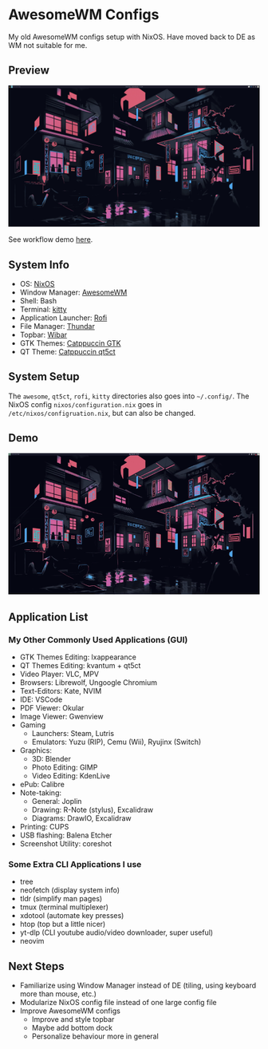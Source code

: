 # AwesomeWM Configs

My old AwesomeWM configs setup with NixOS. Have moved back to DE as WM not suitable for me.


## Preview
![](./assets/20240309-DesktopNix.png)

See workflow demo [here](#demo).

## System Info
- OS: [NixOS](https://nixos.org/)
- Window Manager: [AwesomeWM](https://awesomewm.org/)
- Shell: Bash
- Terminal: [kitty](https://github.com/kovidgoyal/kitty)
- Application Launcher: [Rofi](https://github.com/davatorium/rofi)
- File Manager: [Thundar](https://nixos.wiki/wiki/Thunar)
- Topbar: [Wibar](https://awesomewm.org/doc/api/classes/awful.wibar.html)
- GTK Themes: [Catppuccin GTK](https://github.com/catppuccin/gtk)
- QT Theme: [Catppuccin qt5ct](https://github.com/catppuccin/qt5ct)


## System Setup
The `awesome`, `qt5ct`, `rofi`, `kitty` directories also goes into `~/.config/`. The NixOS config `nixos/configuration.nix` goes in `/etc/nixos/configruation.nix`, but can also be changed.

## Demo
![](./assets/20240221_WindowManagerWorkflow.gif)

## Application List
### My Other Commonly Used Applications (GUI)
- GTK Themes Editing: lxappearance
- QT Themes Editing: kvantum + qt5ct
- Video Player: VLC, MPV
- Browsers: Librewolf, Ungoogle Chromium
- Text-Editors: Kate, NVIM
- IDE: VSCode
- PDF Viewer: Okular
- Image Viewer: Gwenview
- Gaming
  - Launchers: Steam, Lutris
  - Emulators: Yuzu (RIP), Cemu (Wii), Ryujinx (Switch)
- Graphics:
  - 3D: Blender
  - Photo Editing: GIMP
  - Video Editing: KdenLive
- ePub: Calibre
- Note-taking:
  - General: Joplin
  - Drawing: R-Note (stylus), Excalidraw
  - Diagrams: DrawIO, Excalidraw
- Printing: CUPS
- USB flashing: Balena Etcher
- Screenshot Utility: coreshot

### Some Extra CLI Applications I use
- tree
- neofetch (display system info)
- tldr (simplify man pages)
- tmux (terminal multiplexer)
- xdotool (automate key presses)
- htop (top but a little nicer)
- yt-dlp (CLI youtube audio/video downloader, super useful)
- neovim

## Next Steps
- Familiarize using Window Manager instead of DE (tiling, using keyboard more than mouse, etc.)
- Modularize NixOS config file instead of one large config file
- Improve AwesomeWM configs
  - Improve and style topbar
  - Maybe add bottom dock
  - Personalize behaviour more in general
